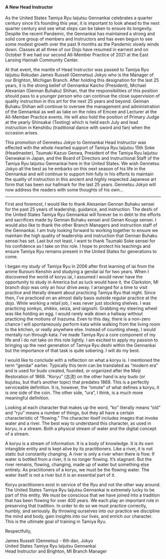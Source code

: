 #### A New Head Instructor

As the United States Tamiya Ryu Iaijutsu Gennankai celebrates a quarter century since it’s founding this year, it is important to look ahead to the next quarter century and see what steps can be taken to ensure its longevity. Despite the recent Pandemic, the Gennankai has maintained a strong and solid core group of members and Instructors and has even begun to see some modest growth over the past 9 months as the Pandemic slowly winds down. Classes at all three of our Dojo have resumed in earnest and on October 9 we had our second All-Member Practice of 2021 at the East Lansing Hannah Community Center.

At that event, the mantle of Head Instructor was passed to Tamiya Ryu Iaijutsu Rokudan James Russell (Gennetsu) Jokyo who is the Manager of our Brighton, Michigan Branch. After holding this designation for the last 25 years, it is the strong belief of Gennankai Kaicho (President), Michael Alexanian (Gennan Buhaku) Shihan, that the responsibilities of this position should pass to a younger person who can continue the close supervision of quality instruction in this art for the next 25 years and beyond. Gennan Buhaku Shihan will continue to oversee the management and administration of the Gennankai as well as take on the roles of Emcee and Lecturer at the All-Member Practice events. He will also hold the position of Primary Judge at the yearly Shinsakai (Testing) which is held each July and lead instruction in Kenshibu (traditional dance with sword and fan) when the occasion arises.

This promotion of Gennetsu Jokyo to Gennankai Head Instructor was effected with the whole-hearted support of Tamiya Ryu Iaijutsu 15th Soke (Headmaster), Tsumaki Kazuo Genwa, President of the Tamiya Ryu Iaijutsu Genwakai in Japan, and the Board of Directors and Instructional Staff of the Tamiya Ryu Iaijutsu Gennankai here in the United States. We wish Gennetsu Jokyo all the best as he embarks on this next season of his life in the Gennankai and will continue to support him fully in his efforts to maintain the quality of instruction in this ancient and highly respected Japanese art form that has been our hallmark for the last 25 years. Gennetsu Jokyo will now address the readers with some thoughts of his own...

<hr />

First and foremost, I would like to thank Alexanian Gennan Buhaku sensei for the past 25 years of leadership, guidance, and instruction. The deshi of the United States Tamiya Ryu Gennankai will forever be in debt to the efforts and sacrifices made by Gennan Buhaku sensei and Genan Kouga sensei. I would also like to thank the other Branch Managers and instruction staff of the Gennankai. I am truly looking forward to working together to ensure we maintain the high quality of leadership and instruction that Gennan Buhaku sensei has set. Last but not least, I want to thank Tsumaki Soke sensei for his confidence as I take on this role. I hope to protect his teachings and ensure Tamiya Ryu remains present in the United States for generations to come.

I began my study of Tamiya Ryu in 2006 after first learning of iai from the anime Rurouni Kenshin and studying a gendai iai for two years. When I discovered the world of koryu iai, I assumed I would never have the opportunity to study in America but as luck would have it, the Clarkston, MI branch dojo was only an hour drive away. I arranged for a time to visit practice and literally dreamt about practicing Tamiya Ryu that night. Since then, I’ve practiced on an almost daily basis outside regular practice at the dojo. While working a retail job, I was never just stocking shelves. I was practicing sonkyo, shikko, seiza, and iaigoshi. Grabbing my steering wheel was like holding an egg. I would rarely walk down a hallway without practicing the motions of Inazuma. Even to this day, there is a non-zero chance I will spontaneously perform kata while walking from the living room to the kitchen, or really anywhere else. Instead of counting sheep, I would mentally run through kata. I’ve made Tamiya Ryu a core component of my life and I do not take on this role lightly. I am excited to apply my passion to bringing up the next generation of Tamiya Ryu deshi within the Gennankai but the importance of that task is quite sobering. I will do my best.

I would like to conclude with a reflection on what a koryu is. I mentioned the term “gendai” earlier. Typically this term can be translated as “modern era” and is used for budo created, founded, or organized after the Meiji Restoration of 1868. “Koryu” (古流) on the other hand is any budo (or bujutsu, but that’s another topic) that predates 1868. This is a perfectly serviceable definition. It is, however, the “omote” of what defines a koryu, it is one side of the coin. The other side, “ura”, I think, is a much more meaningful definition.

Looking at each character that makes up the word, “ko” literally means “old” and “ryu” means a number of things, but they all have a certain characteristic of “flowing.” The character itself includes images that invoke water and a river. The best way to understand this character, as used in koryu, is a stream. Both a physical stream of water and the digital concept of a stream.

A koryu is a stream of information. It is a body of knowledge. It is its own intangible entity and is kept alive by its practitioners. Like a river, it is not static but constantly changing. A river is only a river when there is flow. If water is bottled from a river, it is no longer flowing. It’s stagnant. But the river remains, flowing, changing, made up of water but something else entirely. As practitioners of a koryu, we must be the flowing water. The water itself is not a river but it is an essential part of it.

Koryu practitioners exist in service of the Ryu and not the other way around. The United States Tamiya Ryu Iaijutsu Gennankai is extremely lucky to be part of this entity. We must be conscious that we have joined into a tradition that has been flowing for over 400 years. We each play an important role in preserving that tradition. In order to do so we must practice correctly, humbly, and seriously. By throwing ourselves into our practice we discipline the mind and body, gain insights into our lives, and enrich our character. This is the ultimate goal of training in Tamiya Ryu.

Respectfully,

James Russell (Gennetsu) - 6th dan, Jokyo<br>
United States Tamiya Ryu Iaijutsu Gennankai<br>
Head Instructor and Brighton, MI Branch Manager
